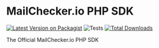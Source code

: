 # MailChecker.io PHP SDK

[![Latest Version on Packagist](https://img.shields.io/packagist/v/mailchecker-io/mailchecker-php-sdk.svg)](https://packagist.org/packages/mailchecker-io/mailchecker-php-sdk)
![Tests](https://github.com/mailchecker-io/mailchecker-php-sdk/actions/workflows/run-tests.yml/badge.svg)
[![Total Downloads](https://img.shields.io/github/downloads/mailchecker-io/mailchecker-php-sdk/total)](https://packagist.org/packages/mailchecker-io/mailchecker-php-sdk)

The Official MailChecker.io PHP SDK
